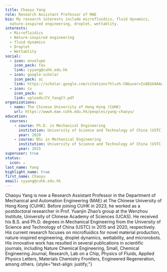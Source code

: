 ```yaml
---
title: Chaoyu Yang
role: Research Assistant Professor of MAE
bio: My research interests include microfluidics, fluid dynamics,
  nature-inspired engineering, droplet, wettablity.
interests:
  - Microfluidics
  - Nature-inspired engineering
  - fluid dynamics
  - Droplet
  - Wettablity
social:
  - icon: envelope
    icon_pack: fas
    link: cyyang@cuhk.edu.hk
  - icon: google-scholar
    icon_pack: ai
    link: https://scholar.google.com/citations?hl=zh-CN&user=IvQEGk8AAAAJ
  - icon: cv
    icon_pack: ai
    link: uploads/CV_YangCY.pdf
organizations:
  - name: The Chinese University of Hong Kong (CUHK)
    url: https://www4.mae.cuhk.edu.hk/peoples/yang-chaoyu/
education:
  courses:
    - course: Ph.D. in Mechanical Engineering
      institution: University of Science and Technology of China (USTC)
      year: 2020
    - course: BSc in Mechanical Engineering
      institution: University of Science and Technology of China (USTC)
      year: 2015
superuser: true
status:
  icon: ☕️
last_name: Yang
highlight_name: true
first_name: Chaoyu
email: cyyang@cuhk.edu.hk
---
```


Chaoyu Yang is now a Research Assistant Professor in the Department of Mechanical and Automation Engineering (MAE) at The Chinese University of Hong Kong (CUHK). Before joining CUHK in 2023, he worked as a postdoctoral researcher in Prof. Yuanjin Zhao’s group at the Wenzhou Institute, University of Chinese Academy of Sciences (UCAS). He received his B.S. and Ph.D. degrees in Mechanical Engineering from the University of Science and Technology of China (USTC) in 2015 and 2020, respectively. His current research focuses on microfluidics for novel material production, nature-inspired engineering, droplet dynamics, wettability, and microrobots. His innovative work has resulted in several publications in scientific journals, including Nature Chemical Engineering, Small, Chemical Engineering Journal, Research, Lab on a Chip, Physics of Fluids, Applied Physics Letters, Materials Chemistry Frontiers, Engineered Regeneration, among others.
{style="text-align: justify;"}
